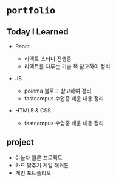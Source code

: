 # `portfolio`

## Today I Learned 
- React
  - 리액트 스터디 진행중
  - 리액트를 다루는 기술 책 참고하여 정리
  
- JS
  - poiema 블로그 참고하여 정리
  - fastcampus 수업중 배운 내용 정리
  
- HTML5 & CSS
  - fastcampus 수업중 배운 내용 정리


## project
- 야놀자 클론 프로젝트
- 카드 맞추기 게임 해커톤
- 개인 포트폴리오
